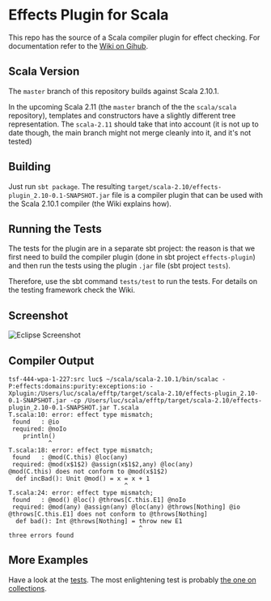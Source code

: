 # Effects Plugin for Scala

This repo has the source of a Scala compiler plugin for effect checking. For documentation
refer to the [Wiki on Gihub](https://github.com/lrytz/efftp/wiki).

## Scala Version

The `master` branch of this repository builds against Scala 2.10.1.

In the upcoming Scala 2.11 (the `master` branch of the the `scala/scala` repository), templates and constructors have a slightly different tree representation. The `scala-2.11` should take that into account (it is not up to date though, the main branch might not merge cleanly into it, and it's not tested)

## Building

Just run `sbt package`. The resulting `target/scala-2.10/effects-plugin_2.10-0.1-SNAPSHOT.jar` file is a compiler plugin that can be used with the Scala 2.10.1 compiler (the Wiki explains how).

## Running the Tests

The tests for the plugin are in a separate sbt project: the reason is that we first need
to build the compiler plugin (done in sbt project `effects-plugin`) and then run the tests
using the plugin `.jar` file (sbt project `tests`).

Therefore, use the sbt command `tests/test` to run the tests. For details on the testing framework check the Wiki.

## Screenshot

![Eclipse Screenshot](https://github.com/lrytz/efftp/wiki/images/ee.png)


## Compiler Output

```
tsf-444-wpa-1-227:src luc$ ~/scala/scala-2.10.1/bin/scalac -P:effects:domains:purity:exceptions:io -Xplugin:/Users/luc/scala/efftp/target/scala-2.10/effects-plugin_2.10-0.1-SNAPSHOT.jar -cp /Users/luc/scala/efftp/target/scala-2.10/effects-plugin_2.10-0.1-SNAPSHOT.jar T.scala 
T.scala:10: error: effect type mismatch;
 found   : @io
 required: @noIo
    println()
           ^
T.scala:18: error: effect type mismatch;
 found   : @mod(C.this) @loc(any)
 required: @mod(x$1$2) @assign(x$1$2,any) @loc(any)
@mod(C.this) does not conform to @mod(x$1$2)
  def incBad(): Unit @mod() = x = x + 1
                                ^
T.scala:24: error: effect type mismatch;
 found   : @mod() @loc() @throws[C.this.E1] @noIo
 required: @mod(any) @assign(any) @loc(any) @throws[Nothing] @io
@throws[C.this.E1] does not conform to @throws[Nothing]
  def bad(): Int @throws[Nothing] = throw new E1
                                    ^
three errors found
```


## More Examples

Have a look at the [tests](https://github.com/lrytz/efftp/tree/master/tests/src/test/resources/scala/tools/nsc/effects).
The most enlightening test is probably [the one on collections](https://github.com/lrytz/efftp/blob/master/tests/src/test/resources/scala/tools/nsc/effects/multi/Colls-files/colls.scala).
